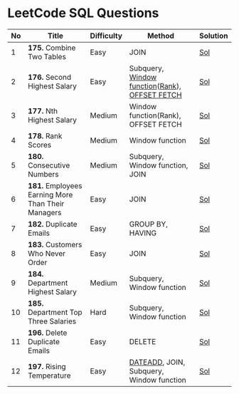 # LeetCode SQL Questions

| No | Title                      | Difficulty | Method                                  | Solution |
|----|----------------------------|------------|-----------------------------------------|----------|
| 1  | __175.__ Combine Two Tables    | Easy       | JOIN                                    |[Sol](175-Combine-Two-Tables.sql)      |
| 2  | __176.__ Second Highest Salary | Easy       | Subquery, [Window function](https://www.sqlservertutorial.net/sql-server-window-functions/)([Rank](https://www.sqlservertutorial.net/sql-server-window-functions/sql-server-dense_rank-function/)), [OFFSET FETCH](https://www.sqlservertutorial.net/sql-server-basics/sql-server-offset-fetch/) |[Sol](176-Second-Highest-Salary.sql)           |
| 3  | __177.__ Nth Highest Salary    | Medium     | Window function(Rank), OFFSET FETCH          |[Sol](177-Nth-Highest-Salary.sql)          |
| 4  | __178.__ Rank Scores           | Medium     | Window function                         |[Sol](178-Rank-Scores.sql)          |
| 5  | __180.__ Consecutive Numbers   | Medium     | Subquery, Window function, JOIN         |[Sol](180-Consecutive-Numbers.sql)          |
| 6  | __181.__ Employees Earning More Than Their Managers | Easy | JOIN |[Sol](181-Employees-Earning-More-Than-Their-Managers.sql)|
| 7  | __182.__ Duplicate Emails      | Easy    | GROUP BY, HAVING         |[Sol](182-Duplicate-Emails.sql)          |
| 8  | __183.__ Customers Who Never Order | Easy    | JOIN                |[Sol](183-Customers-Who-Never-Order.sql) |
| 9  | __184.__ Department Highest Salary | Medium  | Subquery, Window function              |[Sol](184-Department-Highest-Salary.sql) |
| 10  | __185.__ Department Top Three Salaries| Hard    | Subquery, Window function           |[Sol](185-Department-Top-Three-Salaries.sql) |
| 11  | __196.__ Delete Duplicate Emails| Easy    | DELETE           |[Sol](196-Delete-Duplicate-Emails.sql) |
| 12  | __197.__ Rising Temperature| Easy    | [DATEADD](https://www.w3schools.com/sql/func_sqlserver_dateadd.asp), JOIN, Subquery, Window function          |[Sol](196-Delete-Duplicate-Emails.sql) |


